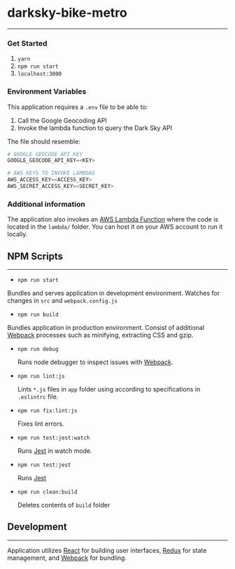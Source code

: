 # darksky-bike-metro
---
### Get Started
1. `yarn`
2. `npm run start`
3. `localhost:3000`

### Environment Variables
This application requires a `.env` file to be able to:
1. Call the Google Geocoding API
2. Invoke the lambda function to query the Dark Sky API

The file should resemble:
```python
# GOOGLE GEOCODE API KEY
GOOGLE_GEOCODE_API_KEY=<KEY>

# AWS KEYS TO INVOKE LAMBDAS
AWS_ACCESS_KEY=<ACCESS_KEY>
AWS_SECRET_ACCESS_KEY=<SECRET_KEY>
```

### Additional information
The application also invokes an [AWS Lambda Function](https://aws.amazon.com/lambda/) where the code is located in the `lambda/` folder. You can host it on your AWS account to run it locally.

## NPM Scripts
---
+ `npm run start`

 Bundles and serves application in development environment. Watches for changes in `src` and `webpack.config.js`

+ `npm run build`

 Bundles application in production environment. Consist of additional [Webpack](https://webpack.js.org/ "Webpack") processes such as minifying, extracting CSS and gzip.

+ `npm run debug`

  Runs node debugger to inspect issues with [Webpack](https://webpack.js.org/ "Webpack").

+ `npm run lint:js`

  Lints `*.js` files in `app` folder using according to specifications in `.eslintrc` file.

+ `npm run fix:lint:js`

  Fixes lint errors.

+ `npm run test:jest:watch`

  Runs [Jest](https://facebook.github.io/jest/ "Jest") in watch mode.

+ `npm run test:jest`

  Runs [Jest](https://facebook.github.io/jest/ "Jest")

+ `npm run clean:build`

  Deletes contents of `build` folder

## Development
---
Application utilizes [React](https://facebook.github.io/react/ "React") for building user interfaces, [Redux](http://redux.js.org/ "Redux") for state management, and [Webpack](https://webpack.js.org/) for bundling.

